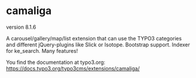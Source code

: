 # camaliga

version 8.1.6

A carousel/gallery/map/list extension that can use the TYPO3 categories and different jQuery-plugins like Slick or Isotope. Bootstrap support. Indexer for ke_search. Many features!

You find the documentation at typo3.org:
https://docs.typo3.org/typo3cms/extensions/camaliga/
